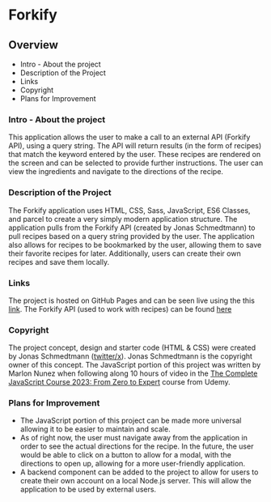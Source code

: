 # Forkify

## Overview

- Intro - About the project
- Description of the Project
- Links
- Copyright
- Plans for Improvement

### Intro - About the project

This application allows the user to make a call to an external API (Forkify API), using a query string. The API will return results (in the form of recipes) that match the keyword entered by the user. These recipes are rendered on the screen and can be selected to provide further instructions. The user can view the ingredients and navigate to the directions of the recipe.

### Description of the Project

The Forkify application uses HTML, CSS, Sass, JavaScript, ES6 Classes, and parcel to create a very simply modern application structure. The application pulls from the Forkify API (created by Jonas Schmedtmann) to pull recipes based on a query string provided by the user. The application also allows for recipes to be bookmarked by the user, allowing them to save their favorite recipes for later. Additionally, users can create their own recipes and save them locally.

### Links

The project is hosted on GitHub Pages and can be seen live using the this [link]().
The Forkify API (used to work with recipes) can be found [here](https://forkify-api.herokuapp.com/)

### Copyright

The project concept, design and starter code (HTML & CSS) were created by Jonas Schmedtmann ([twitter/x](accouhttps://twitter.com/jonasschmedtman?lang=en)). Jonas Schmedtmann is the copyright owner of this concept. The JavaScript portion of this project was written by Marlon Nunez when following along 10 hours of video in the [The Complete JavaScript Course 2023: From Zero to Expert](https://www.udemy.com/course/the-complete-javascript-course/) course from Udemy.

### Plans for Improvement

- The JavaScript portion of this project can be made more universal allowing it to be easier to maintain and scale.
- As of right now, the user must navigate away from the application in order to see the actual directions for the recipe. In the future, the user would be able to click on a button to allow for a modal, with the directions to open up, allowing for a more user-friendly application.
- A backend component can be added to the project to allow for users to create their own account on a local Node.js server. This will allow the application to be used by external users.

